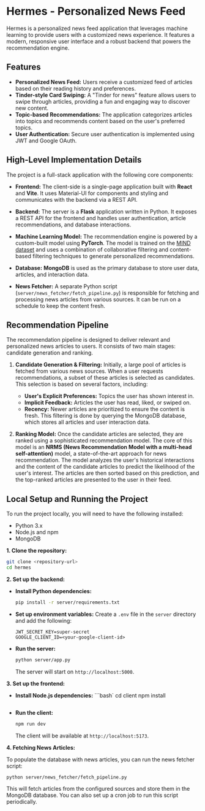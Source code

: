 # Hermes - Personalized News Feed

Hermes is a personalized news feed application that leverages machine learning to provide users with a customized news experience. It features a modern, responsive user interface and a robust backend that powers the recommendation engine.

## Features

- **Personalized News Feed:** Users receive a customized feed of articles based on their reading history and preferences.
- **Tinder-style Card Swiping:** A "Tinder for news" feature allows users to swipe through articles, providing a fun and engaging way to discover new content.
- **Topic-based Recommendations:** The application categorizes articles into topics and recommends content based on the user's preferred topics.
- **User Authentication:** Secure user authentication is implemented using JWT and Google OAuth.

## High-Level Implementation Details

The project is a full-stack application with the following core components:

- **Frontend:** The client-side is a single-page application built with **React** and **Vite**. It uses Material-UI for components and styling and communicates with the backend via a REST API.

- **Backend:** The server is a **Flask** application written in Python. It exposes a REST API for the frontend and handles user authentication, article recommendations, and database interactions.

- **Machine Learning Model:** The recommendation engine is powered by a custom-built model using **PyTorch**. The model is trained on the [MIND dataset](https://msnews.github.io/) and uses a combination of collaborative filtering and content-based filtering techniques to generate personalized recommendations.

- **Database:** **MongoDB** is used as the primary database to store user data, articles, and interaction data.

- **News Fetcher:** A separate Python script (`server/news_fetcher/fetch_pipeline.py`) is responsible for fetching and processing news articles from various sources. It can be run on a schedule to keep the content fresh.

## Recommendation Pipeline

The recommendation pipeline is designed to deliver relevant and personalized news articles to users. It consists of two main stages: candidate generation and ranking.

1.  **Candidate Generation & Filtering:** Initially, a large pool of articles is fetched from various news sources. When a user requests recommendations, a subset of these articles is selected as candidates. This selection is based on several factors, including:
    *   **User's Explicit Preferences:** Topics the user has shown interest in.
    *   **Implicit Feedback:** Articles the user has read, liked, or swiped on.
    *   **Recency:** Newer articles are prioritized to ensure the content is fresh.
    This filtering is done by querying the MongoDB database, which stores all articles and user interaction data.

2.  **Ranking Model:** Once the candidate articles are selected, they are ranked using a sophisticated recommendation model. The core of this model is an **NRMS (News Recommendation Model with a multi-head self-attention)** model, a state-of-the-art approach for news recommendation. The model analyzes the user's historical interactions and the content of the candidate articles to predict the likelihood of the user's interest. The articles are then sorted based on this prediction, and the top-ranked articles are presented to the user in their feed.

## Local Setup and Running the Project

To run the project locally, you will need to have the following installed:

- Python 3.x
- Node.js and npm
- MongoDB

**1. Clone the repository:**

```bash
git clone <repository-url>
cd hermes
```

**2. Set up the backend:**

- **Install Python dependencies:**
  ```bash
  pip install -r server/requirements.txt
  ```

- **Set up environment variables:**
  Create a `.env` file in the `server` directory and add the following:
  ```
  JWT_SECRET_KEY=super-secret
  GOOGLE_CLIENT_ID=<your-google-client-id>
  ```

- **Run the server:**
  ```bash
  python server/app.py
  ```
  The server will start on `http://localhost:5000`.

**3. Set up the frontend:**

- **Install Node.js dependencies:**
  ```bash`
  cd client
  npm install
  ```

- **Run the client:**
  ```bash
  npm run dev
  ```
  The client will be available at `http://localhost:5173`.

**4. Fetching News Articles:**

To populate the database with news articles, you can run the news fetcher script:

```bash
python server/news_fetcher/fetch_pipeline.py
```

This will fetch articles from the configured sources and store them in the MongoDB database. You can also set up a cron job to run this script periodically.

